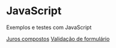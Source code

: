 # JavaScript
Exemplos e testes com JavaScript

[Juros compostos](https://rudineiw.github.io/JavaScript/juros-compostos.html)
[Validação de formulário](https://rudineiw.github.io/JavaScript/validar-formulario.html)

